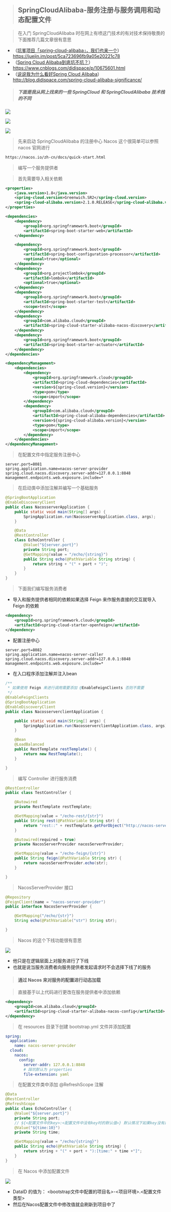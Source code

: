 > ## SpringCloudAlibaba-服务注册与服务调用和动态配置文件

> 在入门 SpringCloudAlibaba 时在网上有喷这门技术的有对技术保持敬畏的下面推荐几篇文章很有意思

* （[坑爹项目「spring-cloud-alibaba」，我们也来一个](https://juejin.im/post/5ca723696fb9a05e20221c78)）https://juejin.im/post/5ca723696fb9a05e20221c78
* （[Spring Cloud Alibaba到底坑不坑？](https://www.cnblogs.com/didispace/p/10675601.html)）https://www.cnblogs.com/didispace/p/10675601.html 
* （[说说我为什么看好Spring Cloud Alibaba](http://blog.didispace.com/spring-cloud-alibaba-significance/)）http://blog.didispace.com/spring-cloud-alibaba-significance/

> ##### 下面是我从网上找来的一些 SpringCloud 和 SpringCloudAlibaba 技术栈的不同

![](img/alibabacloud.png)

![](img/alibabacloud2.png)

![](img/alibabacloud3.png)

> 先来启动 SpringCloudAlibaba 的注册中心 Nacos 这个很简单可以参照 nacos 官网进行

```html
https://nacos.io/zh-cn/docs/quick-start.html
```

> 编写一个服务提供者

> 首先需要导入相关依赖

```xml
<properties>
    <java.version>1.8</java.version>
    <spring-cloud.version>Greenwich.SR2</spring-cloud.version>
    <spring-cloud-alibaba.version>2.1.0.RELEASE</spring-cloud-alibaba.version>
</properties>

<dependencies>
    <dependency>
        <groupId>org.springframework.boot</groupId>
        <artifactId>spring-boot-starter-web</artifactId>
    </dependency>

    <dependency>
        <groupId>org.springframework.boot</groupId>
        <artifactId>spring-boot-configuration-processor</artifactId>
        <optional>true</optional>
    </dependency>
    <dependency>
        <groupId>org.projectlombok</groupId>
        <artifactId>lombok</artifactId>
        <optional>true</optional>
    </dependency>
    <dependency>
        <groupId>org.springframework.boot</groupId>
        <artifactId>spring-boot-starter-test</artifactId>
        <scope>test</scope>
    </dependency>
    <dependency>
        <groupId>com.alibaba.cloud</groupId>
        <artifactId>spring-cloud-starter-alibaba-nacos-discovery</artifactId>
    </dependency>
    <dependency>
        <groupId>org.springframework.boot</groupId>
        <artifactId>spring-boot-starter-actuator</artifactId>
    </dependency>
</dependencies>

<dependencyManagement>
    <dependencies>
        <dependency>
            <groupId>org.springframework.cloud</groupId>
            <artifactId>spring-cloud-dependencies</artifactId>
            <version>${spring-cloud.version}</version>
            <type>pom</type>
            <scope>import</scope>
        </dependency>
        <dependency>
            <groupId>com.alibaba.cloud</groupId>
            <artifactId>spring-cloud-alibaba-dependencies</artifactId>
            <version>${spring-cloud-alibaba.version}</version>
            <type>pom</type>
            <scope>import</scope>
        </dependency>
    </dependencies>
</dependencyManagement>
```

> 在配置文件中指定服务注册中心

```properties
server.port=8081
spring.application.name=nacos-server-provider
spring.cloud.nacos.discovery.server-addr=127.0.0.1:8848
management.endpoints.web.exposure.include=*
```

> 在启动类中添加注解并编写一个基础服务

```java
@SpringBootApplication
@EnableDiscoveryClient
public class NacosserverApplication {
    public static void main(String[] args) {
        SpringApplication.run(NacosserverApplication.class, args);
    }

    @Data
    @RestController
    class EchoController {
        @Value("${server.port}")
        private String port;
        @GetMapping(value = "/echo/{string}")
        public String echo(@PathVariable String string) {
            return string + "(" + port + ")";
        }
    }
}
```

> 下面我们编写服务消费者

* 导入和服务提供者相同的依赖如果选择 Feign 来作服务直接的交互就导入 Feign 的依赖

```xml
<dependency>
    <groupId>org.springframework.cloud</groupId>
    <artifactId>spring-cloud-starter-openfeign</artifactId>
</dependency>
```

* 配置注册中心

```properties
server.port=8082
spring.application.name=nacos-server-caller
spring.cloud.nacos.discovery.server-addr=127.0.0.1:8848
management.endpoints.web.exposure.include=*
```

* 在入口程序添加注解并注入bean

```java
/**
 * 如果使用 Feign 来进行调用需要添加 @EnableFeignClients 否则不需要
 */
@EnableFeignClients
@SpringBootApplication
@EnableDiscoveryClient
public class NacosserverclientApplication {

    public static void main(String[] args) {
        SpringApplication.run(NacosserverclientApplication.class, args);
    }

    @Bean
    @LoadBalanced
    public RestTemplate restTemplate() {
        return new RestTemplate();
    }

}
```

> 编写 Controller 进行服务消费

```java
@RestController
public class TestController {

    @Autowired
    private RestTemplate restTemplate;

    @GetMapping(value = "/echo-rest/{str}")
    public String rest(@PathVariable String str) {
        return "rest::" + restTemplate.getForObject("http://nacos-server-provider/echo/" + str, String.class);
    }

    @Autowired(required = true)
    private NacosServerProvider nacosServerProvider;

    @GetMapping(value = "/echo-feign/{str}")
    public String feign(@PathVariable String str) {
        return nacosServerProvider.echo(str);
    }

}
```

> NacosServerProvider 接口

```java
@Repository
@FeignClient(name = "nacos-server-provider")
public interface NacosServerProvider {

    @GetMapping("/echo/{str}")
    String echo(@PathVariable("str") String str);

}
```

> Nacos 的这个下线功能很有意思

![](img/nacos-ui.png)

* 他只是在逻辑层面上对服务进行了下线
* 也就是说当服务消费者向服务提供者发起请求时不会选择下线了的服务

> #### 通过 Nacos 来对服务的配置进行动态加载

> 直接基于以上代码进行更改在服务提供者中添加依赖

```xml
<dependency>
    <groupId>com.alibaba.cloud</groupId>
    <artifactId>spring-cloud-starter-alibaba-nacos-config</artifactId>
</dependency>
```

> 在 resources 目录下创建 bootstrap.yml 文件并添加配置

```yaml
spring:
  application:
    name: nacos-server-provider
  cloud:
    nacos:
      config:
        server-addr: 127.0.0.1:8848
        # 踩坑默认为 properties
        file-extension: yaml
```

> 在配置文件类中添加 @RefreshScope 注解

```java
@Data
@RestController
@RefreshScope
public class EchoController {
    @Value("${server.port}")
    private String port;
    // ${<配置文件中的key>:<配置文件中没有key时的默认值>} 默认情况下如果key没有找到就会在初始化时报错
    @Value("${time:10}")
    private String time;

    @GetMapping(value = "/echo/{string}")
    public String echo(@PathVariable String string) {
        return string + "(" + port + "):[time:" + time +"]";
    }
}
```

> 在 Nacos 中添加配置文件

![](img/nacos-ui-config-console.png)

* DataID 的值为： <bootstrap文件中配置的项目名>-<项目环境>.<配置文件类型>
* 然后在Nacos配置文件中修改值就会刷新到项目中了